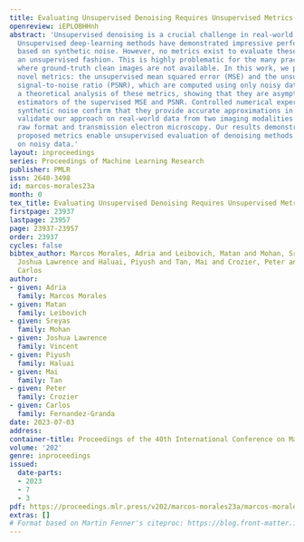 ```yaml
---
title: Evaluating Unsupervised Denoising Requires Unsupervised Metrics
openreview: iEPLOBHHnh
abstract: 'Unsupervised denoising is a crucial challenge in real-world imaging applications.
  Unsupervised deep-learning methods have demonstrated impressive performance on benchmarks
  based on synthetic noise. However, no metrics exist to evaluate these methods in
  an unsupervised fashion. This is highly problematic for the many practical applications
  where ground-truth clean images are not available. In this work, we propose two
  novel metrics: the unsupervised mean squared error (MSE) and the unsupervised peak
  signal-to-noise ratio (PSNR), which are computed using only noisy data. We provide
  a theoretical analysis of these metrics, showing that they are asymptotically consistent
  estimators of the supervised MSE and PSNR. Controlled numerical experiments with
  synthetic noise confirm that they provide accurate approximations in practice. We
  validate our approach on real-world data from two imaging modalities: videos in
  raw format and transmission electron microscopy. Our results demonstrate that the
  proposed metrics enable unsupervised evaluation of denoising methods based exclusively
  on noisy data.'
layout: inproceedings
series: Proceedings of Machine Learning Research
publisher: PMLR
issn: 2640-3498
id: marcos-morales23a
month: 0
tex_title: Evaluating Unsupervised Denoising Requires Unsupervised Metrics
firstpage: 23937
lastpage: 23957
page: 23937-23957
order: 23937
cycles: false
bibtex_author: Marcos Morales, Adria and Leibovich, Matan and Mohan, Sreyas and Vincent,
  Joshua Lawrence and Haluai, Piyush and Tan, Mai and Crozier, Peter and Fernandez-Granda,
  Carlos
author:
- given: Adria
  family: Marcos Morales
- given: Matan
  family: Leibovich
- given: Sreyas
  family: Mohan
- given: Joshua Lawrence
  family: Vincent
- given: Piyush
  family: Haluai
- given: Mai
  family: Tan
- given: Peter
  family: Crozier
- given: Carlos
  family: Fernandez-Granda
date: 2023-07-03
address: 
container-title: Proceedings of the 40th International Conference on Machine Learning
volume: '202'
genre: inproceedings
issued:
  date-parts:
  - 2023
  - 7
  - 3
pdf: https://proceedings.mlr.press/v202/marcos-morales23a/marcos-morales23a.pdf
extras: []
# Format based on Martin Fenner's citeproc: https://blog.front-matter.io/posts/citeproc-yaml-for-bibliographies/
---
```

